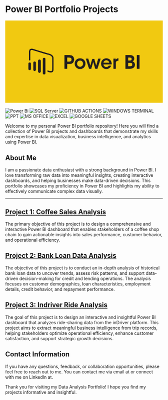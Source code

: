 # Power BI Portfolio Projects
<p align="center">
  <img src="PowerBI_poster.png" width="1000px">
</p>

![Power Bi](https://img.shields.io/badge/power_bi-F2C811?style=for-the-badge&logo=powerbi&logoColor=black)
![SQL Server](https://img.shields.io/badge/Microsoft_SQL_Server-CC2927?style=for-the-badge&logo=microsoft-sql-server&logoColor=white)
![GITHUB ACTIONS](https://img.shields.io/badge/Github%20Actions-282a2e?style=for-the-badge&logo=githubactions&logoColor=367cfe)
![WINDOWS TERMINAL](https://img.shields.io/badge/windows%20terminal-4D4D4D?style=for-the-badge&logo=windows%20terminal&logoColor=white)
![PPT](https://img.shields.io/badge/Microsoft_PowerPoint-B7472A?style=for-the-badge&logo=microsoft-powerpoint&logoColor=white)
![MS OFFICE](https://img.shields.io/badge/Microsoft_Office-D83B01?style=for-the-badge&logo=microsoft-office&logoColor=white)
![EXCEL](https://img.shields.io/badge/Microsoft_Excel-217346?style=for-the-badge&logo=microsoft-excel&logoColor=white)
![GOOGLE SHEETS](https://img.shields.io/badge/Google%20Sheets-34A853?style=for-the-badge&logo=google-sheets&logoColor=white)

Welcome to my personal Power BI portfolio repository! Here you will find a collection of Power BI projects and dashboards that demonstrate my skills and expertise in data visualization, business intelligence, and analytics using Power BI.

## About Me
I am a passionate data enthusiast with a strong background in Power BI. I love transforming raw data into meaningful insights, creating interactive dashboards, and helping businesses make data-driven decisions. This portfolio showcases my proficiency in Power BI and highlights my ability to effectively communicate complex data visually. 

---
## [Project 1: Coffee Sales Analysis](https://github.com/dwaipayan-bond013/Power-BI-Projects/tree/main/Coffee_shop_Sale_analysis)

The primary objective of this project is to design a comprehensive and interactive Power BI dashboard that enables stakeholders of a coffee shop chain to gain actionable insights into sales performance, customer behavior, and operational efficiency.

## [Project 2: Bank Loan Data Analysis](https://github.com/dwaipayan-bond013/Power-BI-Projects/tree/main/Loan%20Data%20Analysis)

The objective of this project is to conduct an in-depth analysis of historical bank loan data to uncover trends, assess risk patterns, and support data-driven decision-making for credit and lending operations. The analysis focuses on customer demographics, loan characteristics, employment details, credit behavior, and repayment performance.

## [Project 3: Indriver Ride Analysis](https://github.com/dwaipayan-bond013/Power-BI-Projects/tree/main/Indriver%20BI%20project)

The goal of this project is to design an interactive and insightful Power BI dashboard that analyzes ride-sharing data from the inDriver platform. This project aims to extract meaningful business intelligence from trip records, helping stakeholders optimize operational efficiency, enhance customer satisfaction, and support strategic growth decisions.


## Contact Information

If you have any questions, feedback, or collaboration opportunities, please feel free to reach out to me. You can contact me via email at or connect with me on LinkedIn at.

Thank you for visiting my Data Analysis Portfolio! I hope you find my projects informative and insightful.

 

